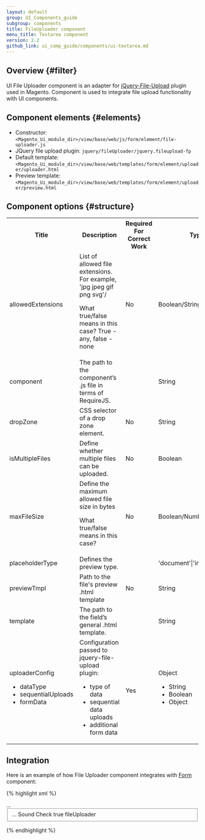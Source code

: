 ```yaml
---
layout: default
group: UI_Components_guide
subgroup: components
title: FileUploader component
menu_title: Textarea component
version: 2.2
github_link: ui_comp_guide/components/ui-textarea.md
---
```


## Overview {#filter}

UI File Uploader component is an adapter for <a href="https://github.com/blueimp/jQuery-File-Upload/wiki">jQuery-File-Upload</a> plugin used in Magento. Component is used to integrate file upload functionality with UI components.

## Component elements {#elements}

* Constructor: `<Magento_Ui_module_dir>/view/base/web/js/form/element/file-uploader.js`
* JQuery file upload plugin: `jquery/fileUploader/jquery.fileupload-fp`
* Default template: `<Magento_Ui_module_dir>/view/base/web/templates/form/element/uploader/uploader.html`
* Preview template: `<Magento_Ui_module_dir>/view/base/web/templates/form/element/uploader/preview.html`

## Component options {#structure}

<table>
<tbody>
<tr>
    <th>Title</th>
    <th>Description</th>
    <th>Required For Correct Work</th>
    <th>Type</th>
    <th>Default Value</th>
</tr>
<tr>
    <td>allowedExtensions</td>
    <td>List of allowed file extensions. For example, 'jpg jpeg gif png svg'/ <p class="q">What true/false means in this case? True - any, false - none</p></td>
    <td>No</td>
    <td>Boolean/String</td>
    <td>false</td>
</tr>
  <tr>
    <td>component</td>
    <td>The path to the component’s .js file in terms of RequireJS.</td>
    <td></td>
    <td>String</td>
    <td>Magento_Ui/js/form/element/file-uploader</td>
  </tr>
<tr>
    <td>dropZone</td>
    <td>CSS selector of a drop zone element.</td>
    <td>No</td>
    <td>String</td>
    <td>[data-role=drop-zone]</td>
</tr>
<tr>
    <td>isMultipleFiles</td>
    <td>Define whether multiple files can be uploaded.</td>
    <td>No</td>
    <td>Boolean</td>
    <td>false</td>
</tr>
<tr>
    <td>maxFileSize</td>
    <td>Define the maximum allowed file size in bytes<p class="q">What true/false means in this case?</p></td>
    <td>No</td>
    <td>Boolean/Number</td>
    <td>false</td>
</tr>
   <tr>
    <td>placeholderType</td>
    <td>Defines the preview type.</td>
    <td></td>
    <td>'document'|'image'|'video'</td>
    <td>document</td>
  </tr>
<tr>
    <td>previewTmpl</td>
    <td>Path to the file's preview .html template</td>
    <td>No</td>
    <td>String</td>
    <td>ui/form/element/uploader/preview</td>
</tr>
  <tr>
    <td>template</td>
    <td>The path to the field’s general .html template.</td>
    <td></td>
    <td>String</td>
    <td>ui/form/element/uploader/uploader</td>
  </tr>
<tr>
    <td>uploaderConfig 
<ul>
<li>dataType</li>
<li>sequentialUploads</li>
<li>formData</li>
</ul>
</td>
    <td>Configuration passed to jquery-file-upload plugin:
<ul>
<li>type of data</li>
<li>sequential data uploads</li>
<li>additional form data</li>
</ul>
</td>
    <td>Yes</td>
    <td>Object
<ul>
<li>String</li>
<li>Boolean</li>
<li>Object</li>
</ul>
</td>
    <td>
<ul>
<li>json</li>
<li>true</li>
<li>
{
'form_key': window.FORM_KEY
}
</li>
</ul>
</td>
</tr>

</tbody>
</table>

<h2 id="example">Integration</h2>

Here is an example of how File Uploader component integrates with <a href="{{page.baseurl}}ui-components/ui-form.html">Form</a> component:

{% highlight xml %}
<form xmlns:xsi="http://www.w3.org/2001/XMLSchema-instance">
    ...
    <fieldset name="foo">
        ...
        <argument name="data" xsi:type="array">
            <item name="config" xsi:type="array">
                <item name="label" xsi:type="string"/>
            </item>
        </argument>
        <field name="bar">
            <argument name="data" xsi:type="array">
                <item name="config" xsi:type="array">
                    <item name="label" xsi:type="string">Sound Check</item>
                    <item name="visible" xsi:type="boolean">true</item>
                    <item name="formElement" xsi:type="string">fileUploader</item>
                    <item name="uploaderConfig" xsi:type="array">
                        <item name="url" xsi:type="url" path="path/to/controller"/>
                    </item>
                </item>
            </argument>
        </field>
    </fieldset>
</form>
{% endhighlight %}
